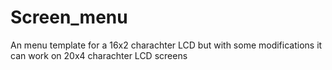 # Screen_menu
An menu template for a 16x2 charachter LCD but with some modifications it can work on 20x4 charachter LCD screens
